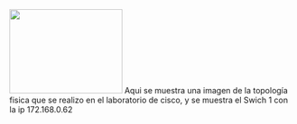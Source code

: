 
<img src="(imagenes/Topologiafisica.jpg" width="200" height="150">
Aqui se muestra una imagen de la topología fisica que se realizo en el laboratorio de cisco, y se muestra el Swich 1 con la ip 172.168.0.62
